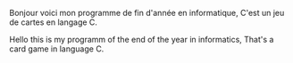 Bonjour voici mon programme de fin d'année en informatique, C'est un jeu de cartes en langage C. 

Hello this is my programm of the end of the year in informatics, That's a card game in language C. 

